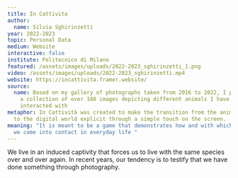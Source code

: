 ```yaml
---
title: In Cattivita
author:
  name: Silvia Sghirinzetti
year: 2022-2023
topic: Personal Data
medium: Website
interactive: false
institute: Politecnico di Milano
featured: /assets/images/uploads/2022-2023_sghirinzetti_1.png
video: /assets/images/uploads/2022-2023_sghirinzetti.mp4
website: https://incattivita.framer.website/
source:
  name: Based on my gallery of photographs taken from 2016 to 2022, I put together
    a collection of over 180 images depicting different animals I have seen or
    interacted with
metaphor: In Cattività was created to make the transition from the animal world
  to the digital world explicit through a simple touch on the screen.
meaning: "It is meant to be a game that demonstrates how and with which animals
  we come into contact in everyday life "
---
```

We live in an induced captivity that forces us to live with the same species over and over again. In recent years, our tendency is to testify that we have done something through photography.